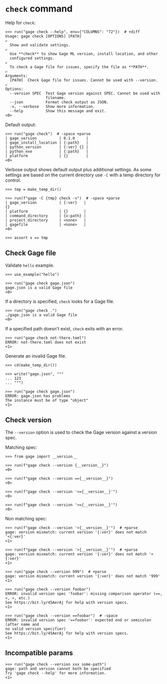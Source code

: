 # `check` command

Help for `check`:

    >>> run("gage check --help", env={"COLUMNS": "72"})  # +diff
    Usage: gage check [OPTIONS] [PATH]
    ⤶
      Show and validate settings.
    ⤶
      Use **check** to show Gage ML version, install location, and other
      configured settings.
    ⤶
      To check a Gage file for issues, specify the file as **PATH**.
    ⤶
    Arguments:
      [PATH]  Check Gage file for issues. Cannot be used with --version.
    ⤶
    Options:
      --version SPEC  Test Gage version against SPEC. Cannot be used with
                      filename.
      --json          Format check output as JSON.
      -v, --verbose   Show more information.
      --help          Show this message and exit.
    <0>

Default output:

    >>> run("gage check")  # -space +parse
    | gage_version          | 0.1.0     |
    | gage_install_location | {:path}   |
    | python_version        | {:ver} {} |
    | python_exe            | {:path}   |
    | platform              | {}        |
    <0>

Verbose output shows default output plus additional settings. As some
settings are based on the current directory use `-C` with a temp
directory for control.

    >>> tmp = make_temp_dir()

    >>> run(f"gage -C {tmp} check -v")  # -space +parse
    | gage_version          | {:ver}   |
    {}
    | platform              | {}       |
    | command_directory     | {x:path} |
    | project_directory     | <none>   |
    | gagefile              | <none>   |
    <0>

    >>> assert x == tmp

## Check Gage file

Validate `hello` example.

    >>> use_example("hello")

    >>> run("gage check gage.json")
    gage.json is a valid Gage file
    <0>

If a directory is specified, `check` looks for a Gage file.

    >>> run("gage check .")
    ./gage.json is a valid Gage file
    <0>

If a specified path doesn't exist, `check` exits with an error.

    >>> run("gage check not-there.toml")
    ERROR: not-there.toml does not exist
    <1>

Generate an invalid Gage file.

    >>> cd(make_temp_dir())

    >>> write("gage.json", """
    ... 123
    ... """)

    >>> run("gage check gage.json")
    ERROR: gage.json has problems
    The instance must be of type "object"
    <1>

## Check version

The `--version` option is used to check the Gage version against a
version spec.

Matching spec:

    >>> from gage import __version__

    >>> run(f"gage check --version {__version__}")
    <0>

    >>> run(f"gage check --version =={__version__}")
    <0>

    >>> run(f"gage check --version '<={__version__}'")
    <0>

    >>> run(f"gage check --version '>={__version__}'")
    <0>

Non matching spec:

    >>> run(f"gage check --version '<{__version__}'")  # +parse
    gage: version mismatch: current version '{:ver}' does not match '<{:ver}'
    <1>

    >>> run(f"gage check --version '>{__version__}'")  # +parse
    gage: version mismatch: current version '{:ver}' does not match '>{:ver}'
    <1>

    >>> run("gage check --version 999")  # +parse
    gage: version mismatch: current version '{:ver}' does not match '999'
    <1>

    >>> run("gage check --version foobar")
    ERROR: invalid version spec 'foobar': missing comparison operator (==, <, >, etc.)
    See https://bit.ly/45AerAj for help with version specs.
    <1>

    >>> run("gage check --version ==foobar")  # -space
    ERROR: invalid version spec '==foobar': expected end or semicolon (after name and
    no valid version specifier)
    See https://bit.ly/45AerAj for help with version specs.
    <1>

## Incompatible params

    >>> run("gage check --version xxx some-path")
    gage: path and version cannot both be specified
    Try 'gage check --help' for more information.
    <1>
